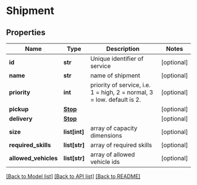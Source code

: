 # Shipment

## Properties
Name | Type | Description | Notes
------------ | ------------- | ------------- | -------------
**id** | **str** | Unique identifier of service | [optional] 
**name** | **str** | name of shipment | [optional] 
**priority** | **int** | priority of service, i.e. 1 &#x3D; high, 2 &#x3D; normal, 3 &#x3D; low. default is 2. | [optional] 
**pickup** | [**Stop**](Stop.md) |  | [optional] 
**delivery** | [**Stop**](Stop.md) |  | [optional] 
**size** | **list[int]** | array of capacity dimensions | [optional] 
**required_skills** | **list[str]** | array of required skills | [optional] 
**allowed_vehicles** | **list[str]** | array of allowed vehicle ids | [optional] 

[[Back to Model list]](../README.md#documentation-for-models) [[Back to API list]](../README.md#documentation-for-api-endpoints) [[Back to README]](../README.md)


